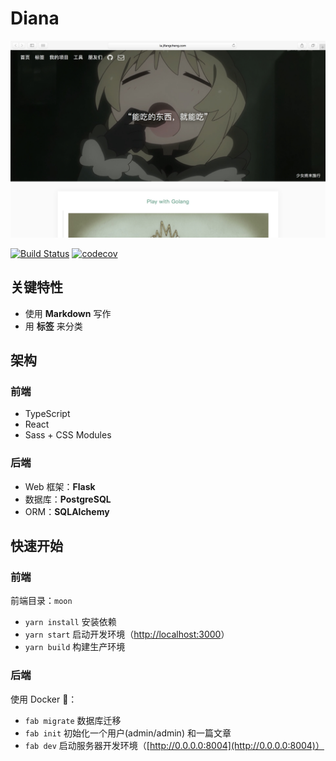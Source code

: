 # Diana

[![](docs/images/index.jpg)](https://ia.jifangcheng.com)

[![Build Status](https://travis-ci.org/iawia002/Diana.svg?branch=master)](https://travis-ci.org/iawia002/Diana)
[![codecov](https://codecov.io/gh/iawia002/Diana/branch/master/graph/badge.svg)](https://codecov.io/gh/iawia002/Diana)


## 关键特性

* 使用 __Markdown__ 写作
* 用 __标签__ 来分类


## 架构
### 前端
* TypeScript
* React
* Sass + CSS Modules

### 后端
* Web 框架：__Flask__
* 数据库：__PostgreSQL__
* ORM：__SQLAlchemy__


## 快速开始
### 前端

前端目录：`moon`

* `yarn install` 安装依赖
* `yarn start` 启动开发环境（[http://localhost:3000](http://localhost:3000)）
* `yarn build` 构建生产环境

### 后端

使用 Docker 🐳：

* `fab migrate` 数据库迁移
* `fab init` 初始化一个用户(admin/admin) 和一篇文章
* `fab dev` 启动服务器开发环境（[http://0.0.0.0:8004](http://0.0.0.0:8004)）
